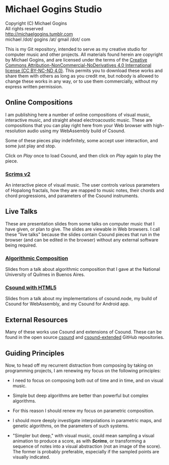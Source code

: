 # Michael Gogins Studio

Copyright (C) Michael Gogins<br>
All rights reserved<br>
http://michaelgogins.tumblr.com<br>
michael /dot/ gogins /at/ gmail /dot/ com

This is my Git repository, intended to serve as my creative studio for computer music and other projects. All materials found herein are copyright by Michael Gogins, and are licensed under the terms of the [Creative Commons Attribution-NonCommercial-NoDerivatives 4.0 International license (CC BY-NC-ND 4.0)](https://creativecommons.org/licenses/by-nc-nd/4.0/legalcode). This permits you to download these works and share them with others as long as you credit me, but nobody is allowed to change these works in any way, or to use them commercially, without my express written permission.

## Online Compositions

I am publishing here a number of online compositions of visual music, interactive music, and straight ahead electroacoustic music. These are compositions that you can play right here from your Web browser with high-resolution audio using my WebAssembly build of Csound.

Some of these pieces play indefinitely, some accept user interaction, and some just play and stop.

Click on _Play_ once to load Csound, and then click on _Play_ again to play the piece.

### [Scrims v2](https://gogins.github.io/csound-extended/scrims.html)

An interactive piece of visual music. The user controls various parameters of Hopalong fractals, how they are mapped to music notes, their chords and chord progressions, and parameters of the Csound instruments.

## Live Talks

These are presentation slides from some talks on computer music that I have given, or plan to give. The slides are viewable in Web browsers. I call these "live talks" because the slides contain Csound pieces that run in the browser (and can be edited in the browser) without any external software being required.

### [Algorithmic Composition](https://gogins.github.io/michael.gogins.studio/live_talks/algorithmic_composition.html) 

Slides from a talk about algorithmic composition that I gave at the National University of Quilmes in Buenos Aires.

### [Csound with HTML5](https://gogins.github.io/michael.gogins.studio/live_talks/csound_with_html5.html)

Slides from a talk about my implementations of csound.node, my build of Csound for WebAssembly, and my Csound for Android app.

## External Resources

Many of these works use Csound and extensions of Csound. These can be found in the open source [csound](https://github.com/csound/csound) and [csound-extended](https://github.com/gogins/csound-extended) GitHub repositories.

## Guiding Principles

Now, to head off my recurrent distraction from composing by taking on programming projects, I am renewing my focus on the following principles:

* I need to focus on composing both out of time and in time, and on visual music.

* Simple but deep algorithms are better than powerful but complex algorithms.

* For this reason I should renew my focus on parametric composition.

* I should more deeply investigate interpolations in parametric maps, and genetic algorithms, on the parameters of such systems.

* "Simpler but deep," with visual music, could mean sampling a visual animation to produce a score, as with _**Scrims**_, or transforming a sequence of notes into a visual abstraction (not an image of the score). The former is probably preferable, especially if the sampled points are visually indicated.


